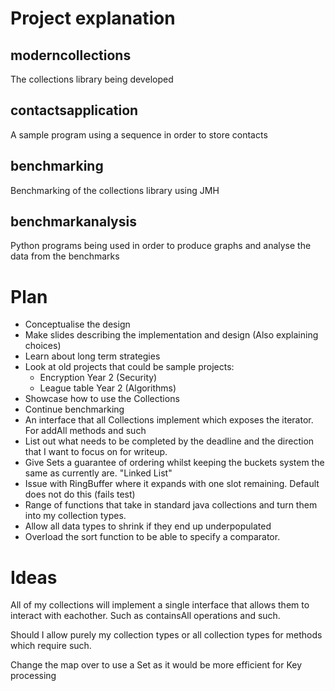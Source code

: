 # Project explanation

## moderncollections
The collections library being developed

## contactsapplication
A sample program using a sequence in order to store contacts

## benchmarking
Benchmarking of the collections library using JMH

## benchmarkanalysis
Python programs being used in order to produce graphs and analyse the data from the benchmarks

# Plan

- Conceptualise the design
- Make slides describing the implementation and design (Also explaining choices)
- Learn about long term strategies
- Look at old projects that could be sample projects:
    - Encryption Year 2 (Security)
    - League table Year 2 (Algorithms)
- Showcase how to use the Collections
- Continue benchmarking
- An interface that all Collections implement which exposes the iterator. For addAll methods and such
- List out what needs to be completed by the deadline and the direction that I want to focus on for writeup.
- Give Sets a guarantee of ordering whilst keeping the buckets system the same as currently are. "Linked List"
- Issue with RingBuffer where it expands with one slot remaining. Default does not do this (fails test)
- Range of functions that take in standard java collections and turn them into my collection types.
- Allow all data types to shrink if they end up underpopulated
- Overload the sort function to be able to specify a comparator.

# Ideas

All of my collections will implement a single interface that allows them to interact with eachother. Such as containsAll operations and such.

Should I allow purely my collection types or all collection types for methods which require such.

Change the map over to use a Set as it would be more efficient for Key processing